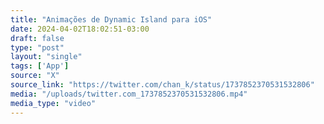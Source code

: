 ```yaml
---
title: "Animações de Dynamic Island para iOS"
date: 2024-04-02T18:02:51-03:00
draft: false
type: "post"
layout: "single"
tags: ['App']
source: "X"
source_link: "https://twitter.com/chan_k/status/1737852370531532806"
media: "/uploads/twitter.com_1737852370531532806.mp4"
media_type: "video"
---
```


